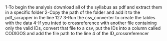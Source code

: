 1-To begin the analysis download all of the syllabus as pdf and extract them in a specific folder
2-Copy the path of the folder and add it to the pdf_scrapper in the line 127
3-Run the csv_converter to create the tables with the data
4-If you inted to crossreference with another file containing only the valid IDs, convert that file to a csv, put the IDs into a column called CODIGOS and add the file path to the line 4 of the ID_crossreferencer